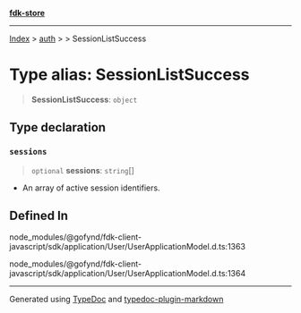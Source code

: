 [**fdk-store**](../../../README.md)
***

[Index](../../../API.md) > [auth](../../README.md) > [<internal>](../README.md) > SessionListSuccess

# Type alias: SessionListSuccess

> **SessionListSuccess**: `object`

## Type declaration

### `sessions`

> `optional` **sessions**: `string`[]

- An array of active session identifiers.

## Defined In

node\_modules/@gofynd/fdk-client-javascript/sdk/application/User/UserApplicationModel.d.ts:1363

node\_modules/@gofynd/fdk-client-javascript/sdk/application/User/UserApplicationModel.d.ts:1364

***
Generated using [TypeDoc](https://typedoc.org/) and [typedoc-plugin-markdown](https://www.npmjs.com/package/typedoc-plugin-markdown)
